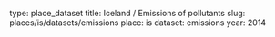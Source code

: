 type: place_dataset
title: Iceland / Emissions of pollutants
slug: places/is/datasets/emissions
place: is
dataset: emissions
year: 2014
